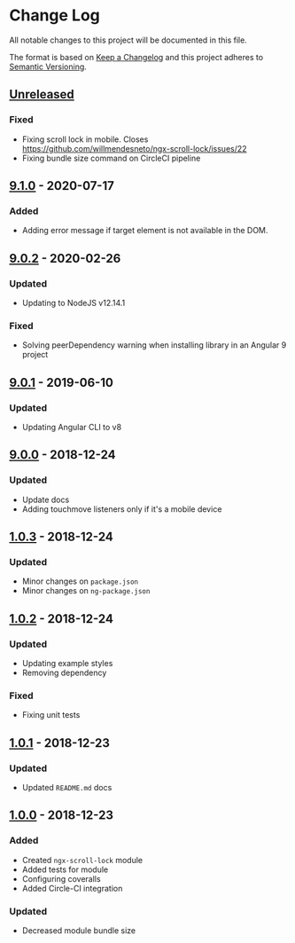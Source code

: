 # Change Log

All notable changes to this project will be documented in this file.

The format is based on [Keep a Changelog](http://keepachangelog.com/)
and this project adheres to [Semantic Versioning](http://semver.org/).

## [Unreleased][]

### Fixed

- Fixing scroll lock in mobile. Closes https://github.com/willmendesneto/ngx-scroll-lock/issues/22
- Fixing bundle size command on CircleCI pipeline

## [9.1.0][] - 2020-07-17

### Added

- Adding error message if target element is not available in the DOM.

## [9.0.2][] - 2020-02-26

### Updated

- Updating to NodeJS v12.14.1

### Fixed

- Solving peerDependency warning when installing library in an Angular 9 project

## [9.0.1][] - 2019-06-10

### Updated

- Updating Angular CLI to v8

## [9.0.0][] - 2018-12-24

### Updated

- Update docs
- Adding touchmove listeners only if it's a mobile device

## [1.0.3][] - 2018-12-24

### Updated

- Minor changes on `package.json`
- Minor changes on `ng-package.json`

## [1.0.2][] - 2018-12-24

### Updated

- Updating example styles
- Removing dependency

### Fixed

- Fixing unit tests

## [1.0.1][] - 2018-12-23

### Updated

- Updated `README.md` docs

## [1.0.0][] - 2018-12-23

### Added

- Created `ngx-scroll-lock` module
- Added tests for module
- Configuring coveralls
- Added Circle-CI integration

### Updated

- Decreased module bundle size

[unreleased]: https://github.com/willmendesneto/ngx-scroll-lock/compare/v1.0.0...HEAD
[1.0.0]: https://github.com/willmendesneto/ngx-scroll-lock/tree/v1.0.0
[unreleased]: https://github.com/willmendesneto/ngx-scroll-lock/compare/v1.0.1...HEAD
[1.0.1]: https://github.com/willmendesneto/ngx-scroll-lock/tree/v1.0.1
[unreleased]: https://github.com/willmendesneto/ngx-scroll-lock/compare/v1.0.2...HEAD
[1.0.2]: https://github.com/willmendesneto/ngx-scroll-lock/tree/v1.0.2
[unreleased]: https://github.com/willmendesneto/ngx-scroll-lock/compare/v1.0.3...HEAD
[1.0.3]: https://github.com/willmendesneto/ngx-scroll-lock/tree/v1.0.3
[unreleased]: https://github.com/willmendesneto/ngx-scroll-lock/compare/v9.0.1...HEAD
[9.0.1]: https://github.com/willmendesneto/ngx-scroll-lock/compare/v9.0.0...v9.0.1
[9.0.0]: https://github.com/willmendesneto/ngx-scroll-lock/tree/v9.0.0
[unreleased]: https://github.com/willmendesneto/ngx-scroll-lock/compare/v9.0.2...HEAD
[9.0.2]: https://github.com/willmendesneto/ngx-scroll-lock/tree/v9.0.2
[unreleased]: https://github.com/willmendesneto/ngx-scroll-lock/compare/v9.1.0...HEAD
[9.1.0]: https://github.com/willmendesneto/ngx-scroll-lock/tree/v9.1.0
